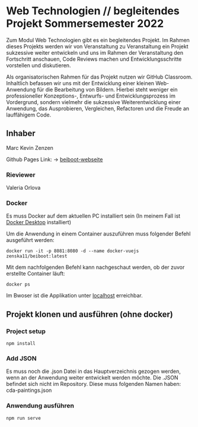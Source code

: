 # Web Technologien // begleitendes Projekt Sommersemester 2022

Zum Modul Web Technologien gibt es ein begleitendes Projekt. Im Rahmen dieses Projekts werden wir von Veranstaltung zu Veranstaltung ein Projekt sukzessive weiter entwickeln und uns im Rahmen der Veranstaltung den Fortschritt anschauen, Code Reviews machen und Entwicklungsschritte vorstellen und diskutieren.

Als organisatorischen Rahmen für das Projekt nutzen wir GitHub Classroom. Inhaltlich befassen wir uns mit der Entwicklung einer kleinen Web-Anwendung für die Bearbeitung von Bildern. Hierbei steht weniger ein professioneller Konzeptions-, Entwurfs- und Entwicklungsprozess im Vordergrund, sondern vielmehr die sukzessive Weiterentwicklung einer Anwendung, das Ausprobieren, Vergleichen, Refactoren und die Freude an lauffähigem Code.

## Inhaber
Marc Kevin Zenzen

Github Pages Link: -> [beiboot-webseite](https://zenska11.github.io/)

### Rieviewer
Valeria Orlova

### Docker
Es muss Docker auf dem aktuellen PC installiert sein (In meinem Fall ist [Docker Desktop](https://www.docker.com/products/docker-desktop/) installiert)

Um die Anwendung in einem Container auszuführen muss folgender Befehl ausgeführt werden:
```
docker run -it -p 8081:8080 -d --name docker-vuejs zenska11/beiboot:latest
```

Mit dem nachfolgenden Befehl kann nachgeschaut werden, ob der zuvor erstellte Container läuft:
```
docker ps
```
Im Bwoser ist die Applikation unter [localhost](lokalhost:8081) erreichbar.

## Projekt klonen und ausführen (ohne docker)
### Project setup
```
npm install
```
### Add JSON
Es muss noch die .json Datei in das Hauptverzeichnis gezogen werden, wenn an der Anwendung weiter entwickelt werden möchte. Die .JSON befindet sich nicht im Repository. 
Diese muss folgenden Namen haben: cda-paintings.json

### Anwendung ausführen
```
npm run serve
```